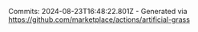 Commits: 2024-08-23T16:48:22.801Z - Generated via https://github.com/marketplace/actions/artificial-grass
<br>
